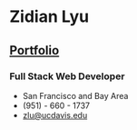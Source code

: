 # Zidian Lyu

## [Portfolio][portfolio]

[portfolio]:
https://www.zidianlyu.com

### Full Stack Web Developer
* San Francisco and Bay Area
* (951) - 660 - 1737
* zlu@ucdavis.edu
